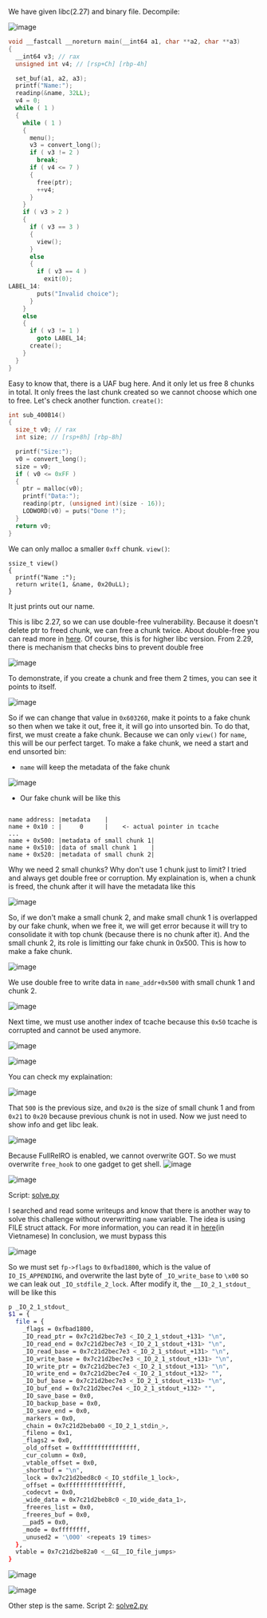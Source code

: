 We have given libc(2.27) and binary file. Decompile:  

![image](https://hackmd.io/_uploads/H1kNhF4Hkg.png)

```c
void __fastcall __noreturn main(__int64 a1, char **a2, char **a3)
{
  __int64 v3; // rax
  unsigned int v4; // [rsp+Ch] [rbp-4h]

  set_buf(a1, a2, a3);
  printf("Name:");
  readinp(&name, 32LL);
  v4 = 0;
  while ( 1 )
  {
    while ( 1 )
    {
      menu();
      v3 = convert_long();
      if ( v3 != 2 )
        break;
      if ( v4 <= 7 )
      {
        free(ptr);                              
        ++v4;
      }
    }
    if ( v3 > 2 )
    {
      if ( v3 == 3 )
      {
        view();
      }
      else
      {
        if ( v3 == 4 )
          exit(0);
LABEL_14:
        puts("Invalid choice");
      }
    }
    else
    {
      if ( v3 != 1 )
        goto LABEL_14;
      create();
    }
  }
}
```

Easy to know that, there is a UAF bug here. And it only let us free 8 chunks in total. It only frees the last chunk created so we cannot choose which one to free.
Let's check another function. 
`create()`: 

```c
int sub_400B14()
{
  size_t v0; // rax
  int size; // [rsp+8h] [rbp-8h]

  printf("Size:");
  v0 = convert_long();
  size = v0;
  if ( v0 <= 0xFF )
  {
    ptr = malloc(v0);
    printf("Data:");
    readinp(ptr, (unsigned int)(size - 16));
    LODWORD(v0) = puts("Done !");
  }
  return v0;
}
```
We can only malloc a smaller `0xff` chunk. 
`view()`: 
```c!
ssize_t view()
{
  printf("Name :");
  return write(1, &name, 0x20uLL);
}
```

It just prints out our name. 

This is libc 2.27, so we can use double-free vulnerability. Because it doesn't delete ptr to freed chunk, we can free a chunk twice. About double-free you can read more in [here](https://guyinatuxedo.github.io/27-edit_free_chunk/double_free_explanation/index.html). Of course, this is for higher libc version. From 2.29, there is mechanism that checks bins to prevent double free

![image](https://hackmd.io/_uploads/r159siHHkg.png)

To demonstrate, if you create a chunk and free them 2 times, you can see it points to itself.

![image](https://hackmd.io/_uploads/BJh-njrSJx.png)

So if we can change that value in `0x603260`, make it points to a fake chunk so then when we take it out, free it, it will go into unsorted bin. 
To do that, first, we must create a fake chunk. Because we can only `view()` for `name`, this will be our perfect target. 
To make a fake chunk, we need a start and end unsorted bin:
- `name` will keep the metadata of the fake chunk

 ![image](https://hackmd.io/_uploads/r1rqWnrBye.png)

- Our fake chunk will be like this
```

name address: |metadata    |
name + 0x10 : |     0      |    <- actual pointer in tcache
...
name + 0x500: |metadata of small chunk 1|
name + 0x510: |data of small chunk 1    |
name + 0x520: |metadata of small chunk 2|
```
Why we need 2 small chunks? Why don't use 1 chunk just to limit? I tried and always get double free or corruption. My explaination is, when a chunk is freed, the chunk after it will have the metadata like this 

![image](https://hackmd.io/_uploads/SJslEnSHJx.png)

So, if we don't make a small chunk 2, and make small chunk 1 is overlapped by our fake chunk, when we free it, we will get error because it will try to consolidate it with top chunk (because there is no chunk after it). And the small chunk 2, its role is limitting our fake chunk in 0x500. 
This is how to make a fake chunk. 

![image](https://hackmd.io/_uploads/rkWqN2HrJx.png)

We use double free to write data in `name_addr+0x500` with small chunk 1 and chunk 2. 

![image](https://hackmd.io/_uploads/HkvA43HSkl.png)

Next time, we must use another index of tcache because this `0x50` tcache is corrupted and cannot be used anymore. 

![image](https://hackmd.io/_uploads/ByvuShrSJl.png)

![image](https://hackmd.io/_uploads/HkuLHhBHkx.png)

You can check my explaination: 

![image](https://hackmd.io/_uploads/H11cShHSyl.png)

That `500` is the previous size, and `0x20` is the size of small chunk 1 and from `0x21` to `0x20` because previous chunk is not in used. 
Now we just need to show info and get libc leak. 

![image](https://hackmd.io/_uploads/SkbgP3BrJe.png)

Because FullRelRO is enabled, we cannot overwrite GOT. So we must overwrite `free_hook` to one gadget to get shell. 
![image](https://hackmd.io/_uploads/r1TUh3HSJl.png)

![image](https://hackmd.io/_uploads/HkvD32HBJg.png)

Script: [solve.py](https://github.com/q11N9/CTF_Writeups/new/main/CTFpwn/pwnable.tw/Tcache_Tear/solve.py)

I searched and read some writeups and know that there is another way to solve this challenge without overwritting `name` variable. The idea is using FILE struct attack. For more information, you can read it in [here](https://hackmd.io/@y198/HkR3Bz1-s)(in Vietnamese)
In conclusion, we must bypass this 

![image](https://hackmd.io/_uploads/r1OGApSHkl.png)

So we must set `fp->flags` to `0xfbad1800`, which is the value of `IO_IS_APPENDING`, and overwrite the last byte of `_IO_write_base` to `\x00` so we can leak out `_IO_stdfile_2_lock`. After modify it, the `__IO_2_1_stdout_` will be like this 
```bash
p _IO_2_1_stdout_ 
$1 = {
  file = {
    _flags = 0xfbad1800,
    _IO_read_ptr = 0x7c21d2bec7e3 <_IO_2_1_stdout_+131> "\n",
    _IO_read_end = 0x7c21d2bec7e3 <_IO_2_1_stdout_+131> "\n",
    _IO_read_base = 0x7c21d2bec7e3 <_IO_2_1_stdout_+131> "\n",
    _IO_write_base = 0x7c21d2bec7e3 <_IO_2_1_stdout_+131> "\n",
    _IO_write_ptr = 0x7c21d2bec7e3 <_IO_2_1_stdout_+131> "\n",
    _IO_write_end = 0x7c21d2bec7e4 <_IO_2_1_stdout_+132> "",
    _IO_buf_base = 0x7c21d2bec7e3 <_IO_2_1_stdout_+131> "\n",
    _IO_buf_end = 0x7c21d2bec7e4 <_IO_2_1_stdout_+132> "",
    _IO_save_base = 0x0,
    _IO_backup_base = 0x0,
    _IO_save_end = 0x0,
    _markers = 0x0,
    _chain = 0x7c21d2beba00 <_IO_2_1_stdin_>,
    _fileno = 0x1,
    _flags2 = 0x0,
    _old_offset = 0xffffffffffffffff,
    _cur_column = 0x0,
    _vtable_offset = 0x0,
    _shortbuf = "\n",
    _lock = 0x7c21d2bed8c0 <_IO_stdfile_1_lock>,
    _offset = 0xffffffffffffffff,
    _codecvt = 0x0,
    _wide_data = 0x7c21d2beb8c0 <_IO_wide_data_1>,
    _freeres_list = 0x0,
    _freeres_buf = 0x0,
    __pad5 = 0x0,
    _mode = 0xffffffff,
    _unused2 = '\000' <repeats 19 times>
  },
  vtable = 0x7c21d2be82a0 <__GI__IO_file_jumps>
}

```

![image](https://hackmd.io/_uploads/BydC7ABr1g.png)

![image](https://hackmd.io/_uploads/B10070rSke.png)

Other step is the same. 
Script 2: [solve2.py](https://github.com/q11N9/CTF_Writeups/edit/main/CTFpwn/pwnable.tw/Tcache_Tear/solve2.py)
